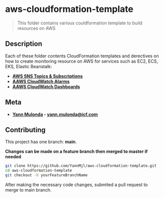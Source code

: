 # aws-cloudformation-template

> This folder contains various couldformation template to build resources on AWS

## Description

Each of these folder contents CloudFormation templates and derectives on how to create monitoring resource on AWS
for services such as EC2, ECS, EKS, Elastic Beanstalk:

* **[AWS SNS Topics & Subscriptions](aws-sns)**
* **[AAWS CloudWatch Alarms](aws-cloudwatch-alarms)**
* **[AAWS CloudWatch Dashboards](aws-cloudwatch-dashboards)**

## Meta

* **[Yann Mulonda](https://github.com/YannMjl) - yann.mulonda@icf.com**

## Contributing

This project has one branch: **main**.

**Changes can be made on a feature branch then merged to master if needed**
```bash
git clone https://github.com/YannMjl/aws-cloudformation-template.git
cd aws-cloudformation-template
git checkout -b yourFeatureBranchName
```
After making the necessary code changes, submited a pull request to merge to main branch.
